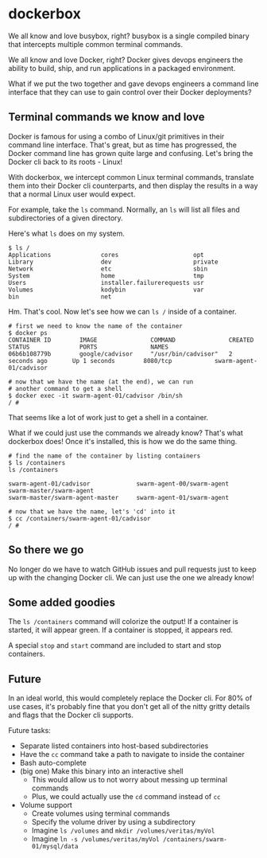 # dockerbox
We all know and love busybox, right? busybox is a single compiled
binary that intercepts multiple common terminal commands.

We all know and love Docker, right? Docker gives devops engineers the
ability to build, ship, and run applications in a packaged environment.

What if we put the two together and gave devops engineers a command
line interface that they can use to gain control over their Docker
deployments?

## Terminal commands we know and love
Docker is famous for using a combo of Linux/git primitives in their
command line interface. That's great, but as time has progressed,
the Docker command line has grown quite large and confusing. Let's
bring the Docker cli back to its roots - Linux!

With dockerbox, we intercept common Linux terminal commands, translate
them into their Docker cli counterparts, and then display the results
in a way that a normal Linux user would expect.

For example, take the `ls` command. Normally, an `ls` will list all
files and subdirectories of a given directory.

Here's what `ls` does on my system.

```
$ ls /
Applications              cores                     opt
Library                   dev                       private
Network                   etc                       sbin
System                    home                      tmp
Users                     installer.failurerequests usr
Volumes                   kodybin                   var
bin                       net
```

Hm. That's cool. Now let's see how we can `ls /` inside of a
container.

```
# first we need to know the name of the container
$ docker ps
CONTAINER ID        IMAGE               COMMAND               CREATED             STATUS              PORTS               NAMES
06b6b108779b        google/cadvisor     "/usr/bin/cadvisor"   2 seconds ago       Up 1 seconds        8080/tcp            swarm-agent-01/cadvisor

# now that we have the name (at the end), we can run
# another command to get a shell
$ docker exec -it swarm-agent-01/cadvisor /bin/sh
/ #
```

That seems like a lot of work just to get a shell in a container.

What if we could just use the commands we already know? That's what
dockerbox does! Once it's installed, this is how we do the same thing.

```
# find the name of the container by listing containers
$ ls /containers
ls /containers

swarm-agent-01/cadvisor             swarm-agent-00/swarm-agent     swarm-master/swarm-agent
swarm-master/swarm-agent-master     swarm-agent-01/swarm-agent

# now that we have the name, let's 'cd' into it
$ cc /containers/swarm-agent-01/cadvisor
/ #
```

## So there we go
No longer do we have to watch GitHub issues and pull requests just to
keep up with the changing Docker cli. We can just use the one we
already know!

## Some added goodies
The `ls /containers` command will colorize the output! If a container
is started, it will appear green. If a container is stopped, it
appears red.

A special `stop` and `start` command are included to start and stop
containers.

## Future
In an ideal world, this would completely replace the Docker cli.
For 80% of use cases, it's probably fine that you don't get all of
the nitty gritty details and flags that the Docker cli supports.

Future tasks:

* Separate listed containers into host-based subdirectories
* Have the `cc` command take a path to navigate to inside the container
* Bash auto-complete
* (big one) Make this binary into an interactive shell
  * This would allow us to not worry about messing up terminal
  commands
  * Plus, we could actually use the `cd` command instead of `cc`
* Volume support
  * Create volumes using terminal commands
  * Specify the volume driver by using a subdirectory
  * Imagine `ls /volumes` and `mkdir /volumes/veritas/myVol`
  * Imagine `ln -s /volumes/veritas/myVol
  /containers/swarm-01/mysql/data`
